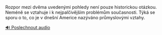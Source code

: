 
Rozpor mezi dvěma uvedenými pohledy není pouze historickou otázkou. Neméně se vztahuje i k nejpalčivějším problémům současnosti. Týká se sporu o to, co je v dnešní Americe nazýváno průmyslovými vztahy.

[🔊 Poslechnout audio](/data/7-paragraphs/audio/chapter_113/para_009-Rozpor-mezi-dvma-uvedenmi-pohledy-nen-pouze-his.mp3)
